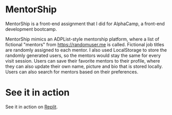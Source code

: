 # MentorShip

MentorShip is a front-end assignment that I did for AlphaCamp, a front-end development bootcamp.

MentorShip mimics an ADPList-style mentorship platform, where a list of fictional "mentors" from https://randomuser.me is called. Fictional job titles are randomly assigned to each mentor. I also used LocalStorage to store the randomly generated users, so the mentors would stay the same for every visit session. Users can save their favorite mentors to their profile, where they can also update their own name, picture and bio that is stored locally. Users can also search for mentors based on their preferences.

# See it in action

See it in action on [Replit](https://mentorship-list--jc102.repl.co/).
